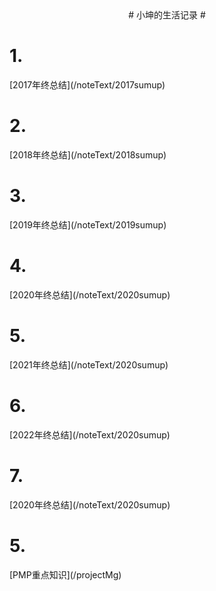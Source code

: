 

<title>小坤的生活</title>

<center># 小坤的生活记录 #</center>



<h1>1.</h1>[2017年终总结](/noteText/2017sumup)
<h1>2.</h1>[2018年终总结](/noteText/2018sumup)
<h1>3.</h1>[2019年终总结](/noteText/2019sumup)
<h1>4.</h1>[2020年终总结](/noteText/2020sumup)
<h1>5.</h1>[2021年终总结](/noteText/2020sumup)
<h1>6.</h1>[2022年终总结](/noteText/2020sumup)
<h1>7.</h1>[2020年终总结](/noteText/2020sumup)
<h1>5.</h1>[PMP重点知识](/projectMg)



